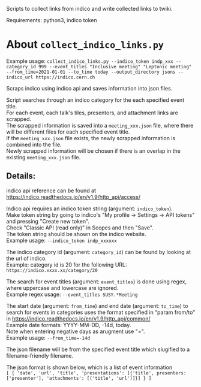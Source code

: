 Scripts to collect links from indico and write collected links to twiki.

Requirements: python3, indico token

# About `collect_indico_links.py`

Example usage: `collect_indico_links.py --indico_token indp_xxx --category_id 999 --event_titles "Inclusive meeting" "Leptonic meeting" --from_time=2021-01-01 --to_time today --output_directory jsons --indico_url https://indico.cern.ch`

Scraps indico using indico api and saves information into json files.

Script searches through an indico category for the each specified event title.  
For each event, each talk's tiles, presentors, and attachment links are scrapped.  
The scrapped information is saved into a `meeting_xxx.json` file, where there will be different files for each specified event title.  
If the `meeting_xxx.json` file exists, the newly scrapped information is combined into the file.  
Newly scrapped information will be chosen if there is an overlap in the existing `meeting_xxx.json` file.  

## Details:

indico api reference can be found at https://indico.readthedocs.io/en/v1.9/http_api/access/

Indico api requires an indico token string (argument: `indico_token`).  
Make token string by going to indico's "My profile -> Settings -> API tokens" and pressing "Create new token".  
Check "Classic API (read only)" in Scopes and then "Save".  
The token string should be shown on the indico website.  
Example usage: `--indico_token indp_xxxxxx`  

The indico category id (argument: `category_id`) can be found by looking at the url of indico.  
Example: category id is 20 for the following URL: `https://indico.xxxx.xx/category/20`

The search for event titles (argument: `event_titles`) is done using regex, where uppercase and lowercase are ignored.  
Example regex usage: `--event_titles SUSY.*Meeting`

The start date (argument: `from_time`) and end date (argument: `to_time`) to search for events in categories uses the format specified in "param from/to" in https://indico.readthedocs.io/en/v1.9/http_api/common/  
Example date formats: YYYY-MM-DD, -14d, today.  
Note when entering negative days as arugment use "=".  
Example usage: `--from_time=-14d`  

The json filename will be from the specified event title which slugified to a filename-friendly filename.

The json format is shown below, which is a list of event information  
`[ { 'date', 'url', 'title', 'presentations': [{'title', presenters:['presenter'], 'attachments': [('title', 'url')]}] } ]`
